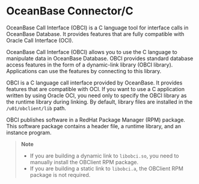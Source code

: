 # OceanBase Connector/C

OceanBase Call Interface (OBCI) is a C language tool for interface calls in OceanBase Database. It provides features that are fully compatible with Oracle Call Interface (OCI).

OceanBase Call Interface (OBCI) allows you to use the C language to manipulate data in OceanBase Database. OBCI provides standard database access features in the form of a dynamic-link library (OBCI library). Applications can use the features by connecting to this library.

OBCI is a C language call interface provided by OceanBase. It provides features that are compatible with OCI. If you want to use a C application written by using Oracle OCI, you need only to specify the OBCI library as the runtime library during linking. By default, library files are installed in the `/u01/obclient/lib` path.

OBCI publishes software in a RedHat Package Manager (RPM) package. This software package contains a header file, a runtime library, and an instance program.

> **Note**
>
> * If you are building a dynamic link to `libobci.so`, you need to manually install the OBClient RPM package.
> * If you are building a static link to `libobci.a`, the OBClient RPM package is not required.
